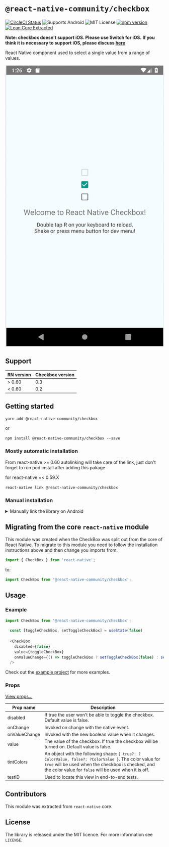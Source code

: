 # `@react-native-community/checkbox`
[![CircleCI Status](https://img.shields.io/circleci/project/github/react-native-community/react-native-checkbox/master.svg)](https://circleci.com/gh/react-native-community/workflows/react-native-checkbox/tree/master) ![Supports Android](https://img.shields.io/badge/platforms-android-lightgrey.svg) ![MIT License](https://img.shields.io/npm/l/@react-native-community/checkbox.svg) [![npm version](https://img.shields.io/npm/v/@react-native-community/checkbox.svg?style=flat)](https://www.npmjs.com/package/@react-native-community/checkbox) [![Lean Core Extracted](https://img.shields.io/badge/Lean%20Core-Extracted-brightgreen.svg)](https://github.com/facebook/react-native/issues/23313)

**Note: checkbox doesn't support iOS. Please use Switch for iOS.**
**If you think it is necessary to support iOS, please discuss [here](https://github.com/react-native-community/react-native-checkbox/issues/35)**

React Native component used to select a single value from a range of values.

![Alt text](screenShots/demo.png)


## Support

| RN version     | Checkbox version   |
| --------     | ---------   |
| > 0.60     | 0.3   |
| < 0.60     | 0.2   |

## Getting started

`yarn add @react-native-community/checkbox`

or

`npm install @react-native-community/checkbox --save`

### Mostly automatic installation

From react-native >= 0.60 autolinking will take care of the link, just don't forget to run pod install after adding this pakage

for react-native =< 0.59.X

`react-native link @react-native-community/checkbox`

### Manual installation

<details>
<summary>Manually link the library on Android</summary>
   
#### `android/settings.gradle`
```groovy
include ':react-native-community-checkbox'
project(':react-native-community-checkbox').projectDir = new File(rootProject.projectDir, '../node_modules/@react-native-community/checkbox/android')
```

#### `android/app/build.gradle`
```groovy
dependencies {
   ...
   implementation project(':react-native-community-checkbox')
}
```

#### `android/app/src/main/.../MainApplication.java`
On top, where imports are:

```java
import com.reactnativecommunity.checkbox.ReactCheckBoxPackage;
```

Add the `checkbox` class to your list of exported packages.

```java
@Override
protected List<ReactPackage> getPackages() {
    return Arrays.asList(
            new MainReactPackage(),
            new ReactCheckBoxPackage()
    );
}
```
</details>

## Migrating from the core `react-native` module
This module was created when the CheckBox was split out from the core of React Native. To migrate to this module you need to follow the installation instructions above and then change you imports from:

```javascript
import { CheckBox } from 'react-native';
```

to:

```javascript
import CheckBox from '@react-native-community/checkbox';
```

## Usage

### Example

```javascript
import CheckBox from '@react-native-community/checkbox';
```

```javascript
  const [toggleCheckBox, setToggleCheckBox] = useState(false)
  
  <CheckBox
    disabled={false}
    value={toggleCheckBox}
    onValueChange={() => toggleCheckBox ? setToggleCheckBox(false) : setToggleCheckBox(true)}
  />
```

Check out the [example project](example) for more examples.

### Props


[View props...](https://reactnative.dev/docs/view#props)

| Prop name     | Description                                                                                                                                                                                                           |
| ------------- | --------------------------------------------------------------------------------------------------------------------------------------------------------------------------------------------------------------------- |
| disabled      | If true the user won't be able to toggle the checkbox. Default value is false.                                                                                                                                        |
| onChange      | Invoked on change with the native event.                                                                                                                                                                              |
| onValueChange | Invoked with the new boolean value when it changes.                                                                                                                                                                   |
| value         | The value of the checkbox. If true the checkbox will be turned on. Default value is false.                                                                                                                            |
| tintColors    | An object with the following shape: `{ true?: ?ColorValue, false?: ?ColorValue }`. The color value for `true` will be used when the checkbox is checked, and the color value for `false` will be used when it is off. |
| testID        | Used to locate this view in end-to-end tests.                                                                                                                                                                         |


## Contributors

This module was extracted from `react-native` core.

## License
The library is released under the MIT licence. For more information see `LICENSE`.
